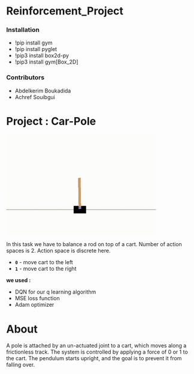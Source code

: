 # Reinforcement_Project

### Installation 
- !pip install gym 
- !pip install pyglet
- !pip3 install box2d-py
- !pip3 install gym[Box_2D]

### Contributors 
- Abdelkerim Boukadida 
- Achref Souibgui 

# Project : Car-Pole
<img src=cart_pole.gif width="400">

In this task we have to balance a rod on top of a cart. Number of action spaces is 2. Action space is discrete here.
- **`0`** - move cart to the left
- **`1`** - move cart to the right

**we used :**
- DQN for our q learning algorithm 
- MSE loss function
- Adam optimizer

# About
A pole is attached by an un-actuated joint to a cart, which moves along a frictionless track. The system is controlled by applying a force of 0 or 1 to the cart. The pendulum starts upright, and the goal is to prevent it from falling over.

